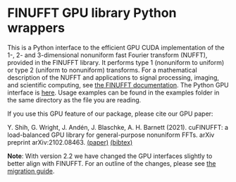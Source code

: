# FINUFFT GPU library Python wrappers

This is a Python interface to the efficient GPU CUDA implementation of the 1-, 2- and
3-dimensional nonuniform fast Fourier transform (NUFFT), provided
in the FINUFFT library. It performs type
1 (nonuniform to uniform) or type 2 (uniform to nonuniform) transforms.
For a mathematical description of the NUFFT and applications to signal
processing, imaging, and scientific computing, see [the FINUFFT
documentation](https://finufft.readthedocs.io).
The Python GPU interface is [here](https://finufft.readthedocs.io/en/latest/python_gpu.html).
Usage examples can be found in the examples folder in the same directory as
the file you are reading.

If you use this GPU feature of our package, please cite our GPU paper:

Y. Shih, G. Wright, J. Andén, J. Blaschke, A. H. Barnett (2021).
cuFINUFFT: a load-balanced GPU library for general-purpose nonuniform FFTs.
arXiv preprint arXiv:2102.08463.
[(paper)](https://arxiv.org/abs/2102.08463)
[(bibtex)](https://arxiv.org/bibtex/2102.08463)

**Note**: With version 2.2 we have changed the GPU interfaces slightly to better align with FINUFFT. For an outline of the changes, please see [the migration guide](https://finufft.readthedocs.io/en/latest/cufinufft_migration.html).
